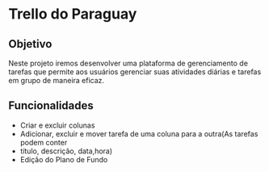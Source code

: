 # Trello do Paraguay

## Objetivo

Neste projeto iremos desenvolver uma plataforma de gerenciamento de tarefas que permite aos usuários gerenciar suas atividades
diárias e tarefas em grupo de maneira eficaz.

## Funcionalidades

- Criar e excluir colunas
- Adicionar, excluir e mover tarefa de uma coluna para a outra(As tarefas podem conter
- título, descrição, data,hora)
- Edição do Plano de Fundo